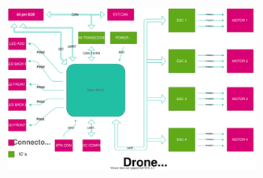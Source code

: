 ![power_board_block_diagram.svg](uploads/b823a03930927dfeab8d30c7b6a0fe18/power_board_block_diagram.svg)
